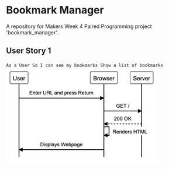 # Bookmark Manager

A repository for Makers Week 4 Paired Programming project 'bookmark_manager'.

## User Story 1

``
As a User
So I can see my bookmarks
Show a list of bookmarks
``
![GitHub Logo](/resources/User_Story_01.png)
